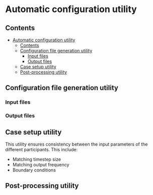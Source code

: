 # Automatic configuration utility

## Contents

<!-- toc orderedList:0 -->

- [Automatic configuration utility](#automatic-configuration-utility)
	- [Contents](#contents)
	- [Configuration file generation utility](#configuration-file-generation-utility)
		- [Input files](#input-files)
		- [Output files](#output-files)
	- [Case setup utility](#case-setup-utility)
	- [Post-processing utility](#post-processing-utility)

<!-- tocstop -->

## Configuration file generation utility

### Input files

### Output files

## Case setup utility

This utility ensures consistency between the input parameters of the different participants.  This include:

- Matching timestep size
- Matching output frequency
- Boundary conditions

## Post-processing utility
